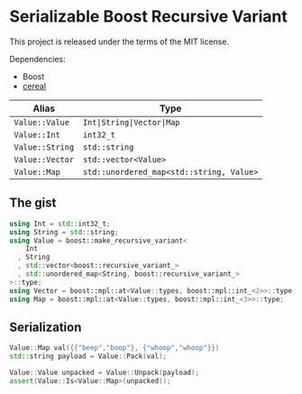 # Serializable Boost Recursive Variant

This project is released under the terms of the MIT license.

Dependencies:
* Boost
* [cereal](http://uscilab.github.io/cereal/)

| Alias           | Type                                     |
|-----------------|------------------------------------------|
| `Value::Value`  | `Int\|String\|Vector\|Map`               |
| `Value::Int`    | `int32_t`                                |
| `Value::String` | `std::string`                            |
| `Value::Vector` | `std::vector<Value>`                     |
| `Value::Map`    | `std::unordered_map<std::string, Value>` |

## The gist

```cpp
using Int = std::int32_t;
using String = std::string;
using Value = boost::make_recursive_variant<
    Int
  , String
  , std::vector<boost::recursive_variant_>
  , std::unordered_map<String, boost::recursive_variant_>
>::type;
using Vector = boost::mpl::at<Value::types, boost::mpl::int_<2>>::type;
using Map = boost::mpl::at<Value::types, boost::mpl::int_<3>>::type;
```

## Serialization

```cpp
Value::Map val({{"beep","boop"}, {"whoop","whoop"}})
std::string payload = Value::Pack(val);

Value::Value unpacked = Value::Unpack(payload);
assert(Value::Is<Value::Map>(unpacked));
```

